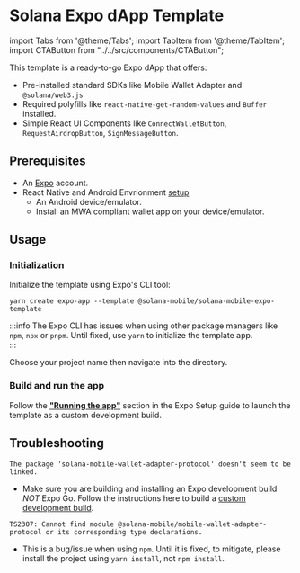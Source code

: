 # Solana Expo dApp Template

import Tabs from '@theme/Tabs';
import TabItem from '@theme/TabItem';
import CTAButton from "../../src/components/CTAButton";

This template is a ready-to-go Expo dApp that offers:

- Pre-installed standard SDKs like Mobile Wallet Adapter and `@solana/web3.js`
- Required polyfills like `react-native-get-random-values` and `Buffer` installed.
- Simple React UI Components like `ConnectWalletButton`, `RequestAirdropButton`, `SignMessageButton`.

<CTAButton label="View on GitHub" to="https://github.com/solana-mobile/solana-mobile-expo-template" />

## Prerequisites

- An [Expo](https://expo.dev/) account.
- React Native and Android Envrionment [setup](https://docs.solanamobile.com/getting-started/development-setup)
  - An Android device/emulator.
  - Install an MWA compliant wallet app on your device/emulator.

## Usage

### Initialization

Initialize the template using Expo's CLI tool:

```
yarn create expo-app --template @solana-mobile/solana-mobile-expo-template
```

:::info
The Expo CLI has issues when using other package managers like `npm`, `npx` or `pnpm`. Until fixed, use `yarn` to initialize
the template app.  
:::

Choose your project name then navigate into the directory.

### Build and run the app

Follow the **["Running the app"](/react-native/expo#running-the-app)** section in the Expo Setup guide to launch the template as a custom development build.

## Troubleshooting

`The package 'solana-mobile-wallet-adapter-protocol' doesn't seem to be linked.`

- Make sure you are building and installing an Expo development build _NOT_ Expo Go. Follow the instructions here to
  build a [custom development build](/react-native/expo#custom-development-build).

`TS2307: Cannot find module @solana-mobile/mobile-wallet-adapter-protocol or its corresponding type declarations.`

- This is a bug/issue when using `npm`. Until it is fixed, to mitigate, please install the project using `yarn install`, not `npm install`.

